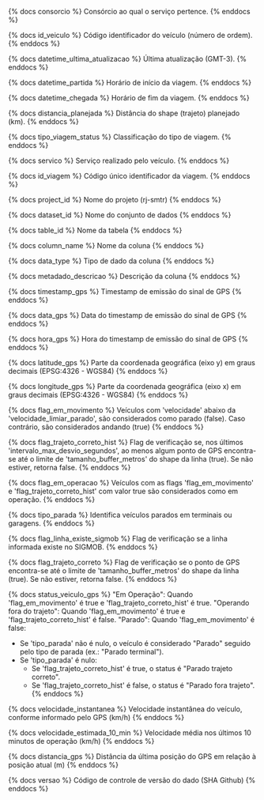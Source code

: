 {% docs consorcio %}
Consórcio ao qual o serviço pertence.
{% enddocs %}

{% docs id_veiculo %}
Código identificador do veículo (número de ordem).
{% enddocs %}

{% docs datetime_ultima_atualizacao %}
Última atualização (GMT-3).
{% enddocs %}

{% docs datetime_partida %}
Horário de início da viagem.
{% enddocs %}

{% docs datetime_chegada %}
Horário de fim da viagem.
{% enddocs %}

{% docs distancia_planejada %}
Distância do shape (trajeto) planejado (km).
{% enddocs %}

{% docs tipo_viagem_status %}
Classificação do tipo de viagem.
{% enddocs %}

{% docs servico %}
Serviço realizado pelo veículo.
{% enddocs %}

{% docs id_viagem %}
Código único identificador da viagem.
{% enddocs %}

{% docs project_id %}
Nome do projeto (rj-smtr)
{% enddocs %}

{% docs dataset_id %}
Nome do conjunto de dados
{% enddocs %}

{% docs table_id %}
Nome da tabela
{% enddocs %}

{% docs column_name %}
Nome da coluna
{% enddocs %}

{% docs data_type %}
Tipo de dado da coluna
{% enddocs %}

{% docs metadado_descricao %}
Descrição da coluna
{% enddocs %}

{% docs timestamp_gps %}
Timestamp de emissão do sinal de GPS
{% enddocs %}

{% docs data_gps %}
Data do timestamp de emissão do sinal de GPS
{% enddocs %}

{% docs hora_gps %}
Hora do timestamp de emissão do sinal de GPS
{% enddocs %}

{% docs latitude_gps %}
Parte da coordenada geográfica (eixo y) em graus decimais (EPSG:4326 - WGS84)
{% enddocs %}

{% docs longitude_gps %}
Parte da coordenada geográfica (eixo x) em graus decimais (EPSG:4326 - WGS84)
{% enddocs %}

{% docs flag_em_movimento %}
Veículos com 'velocidade' abaixo da 'velocidade_limiar_parado', são considerados como parado (false). Caso contrário, são considerados andando (true)
{% enddocs %}

{% docs flag_trajeto_correto_hist %}
Flag de verificação se, nos últimos 'intervalo_max_desvio_segundos', ao menos algum ponto de GPS encontra-se até o limite de 'tamanho_buffer_metros' do shape da linha (true). Se não estiver, retorna false.
{% enddocs %}

{% docs flag_em_operacao %}
Veículos com as flags 'flag_em_movimento' e 'flag_trajeto_correto_hist' com valor true são considerados como em operação.
{% enddocs %}

{% docs tipo_parada %}
Identifica veículos parados em terminais ou garagens.
{% enddocs %}

{% docs flag_linha_existe_sigmob %}
Flag de verificação se a linha informada existe no SIGMOB.
{% enddocs %}

{% docs flag_trajeto_correto %}
Flag de verificação se o ponto de GPS encontra-se até o limite de 'tamanho_buffer_metros' do shape da linha (true). Se não estiver, retorna false.
{% enddocs %}

{% docs status_veiculo_gps %}
"Em Operação": Quando 'flag_em_movimento' é true e 'flag_trajeto_correto_hist' é true.
"Operando fora do trajeto": Quando 'flag_em_movimento' é true e 'flag_trajeto_correto_hist' é false.
"Parado": Quando 'flag_em_movimento' é false:
 - Se 'tipo_parada' não é nulo, o veículo é considerado "Parado" seguido pelo tipo de parada (ex.: "Parado terminal").
 - Se 'tipo_parada' é nulo:
    - Se 'flag_trajeto_correto_hist' é true, o status é "Parado trajeto correto".
    - Se 'flag_trajeto_correto_hist' é false, o status é "Parado fora trajeto".
{% enddocs %}

{% docs velocidade_instantanea %}
Velocidade instantânea do veículo, conforme informado pelo GPS (km/h)
{% enddocs %}

{% docs velocidade_estimada_10_min %}
Velocidade média nos últimos 10 minutos de operação (km/h)
{% enddocs %}

{% docs distancia_gps %}
Distância da última posição do GPS em relação à posição atual (m)
{% enddocs %}

{% docs versao %}
Código de controle de versão do dado (SHA Github)
{% enddocs %}